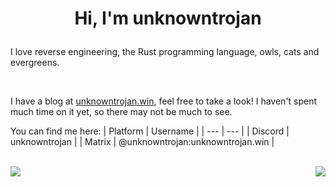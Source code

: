 # <p align="center">__Hi, I'm unknowntrojan__</p>

I love reverse engineering, the Rust programming language, owls, cats and evergreens.

<br/>

I have a blog at [unknowntrojan.win](https://unknowntrojan.win), feel free to take a look! I haven't spent much time on it yet, so there may not be much to see.

You can find me here:
| Platform | Username |
| --- | --- |
| Discord | unknowntrojan |
| Matrix | @unknowntrojan:unknowntrojan.win |

<br/>
<img align="left" src="https://github-readme-stats.vercel.app/api?username=unknowntrojan&show_icons=true&theme=github_dark" />

<img align="right" src="https://github-readme-stats.vercel.app/api/top-langs/?username=unknowntrojan&show_icons=true&theme=github_dark&langs_count=4&layout=compact&hide=ruby,liquid,javascript,css" />
